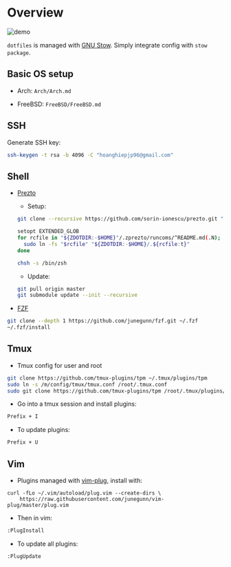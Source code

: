 # Overview

![demo](https://i.imgur.com/TakDKKE.png)

`dotfiles` is managed with [GNU Stow](https://www.gnu.org/software/stow/manual/stow.html).
Simply integrate config with `stow package`.


## Basic OS setup

+ Arch: `Arch/Arch.md`

+ FreeBSD: `FreeBSD/FreeBSD.md`


## SSH

Generate SSH key:

```sh
ssh-keygen -t rsa -b 4096 -C "hoanghiepjp96@gmail.com"
```


## Shell

* [Prezto](https://github.com/sorin-ionescu/prezto)

    + Setup:

    ```sh
    git clone --recursive https://github.com/sorin-ionescu/prezto.git "${ZDOTDIR:-$HOME}/.zprezto"

    setopt EXTENDED_GLOB
    for rcfile in "${ZDOTDIR:-$HOME}"/.zprezto/runcoms/^README.md(.N); do
      sudo ln -fs "$rcfile" "${ZDOTDIR:-$HOME}/.${rcfile:t}"
    done

    chsh -s /bin/zsh
    ```

    + Update:

    ```sh
    git pull origin master
    git submodule update --init --recursive
    ```


* [FZF](https://github.com/junegunn/fzf.git)

```sh
git clone --depth 1 https://github.com/junegunn/fzf.git ~/.fzf
~/.fzf/install
```


## Tmux

+ Tmux config for user and root

```sh
git clone https://github.com/tmux-plugins/tpm ~/.tmux/plugins/tpm
sudo ln -s /m/config/tmux/tmux.conf /root/.tmux.conf
sudo git clone https://github.com/tmux-plugins/tpm /root/.tmux/plugins/tpm
```

+ Go into a tmux session and install plugins:

```sh
Prefix + I
```

+ To update plugins:

```sh
Prefix + U
```


## Vim

+ Plugins managed with [vim-plug](https://github.com/junegunn/vim-plug#installation), install with:

```
curl -fLo ~/.vim/autoload/plug.vim --create-dirs \
    https://raw.githubusercontent.com/junegunn/vim-plug/master/plug.vim
```

+ Then in vim:

```sh
:PlugInstall
```

+ To update all plugins:

```sh
:PlugUpdate
```
